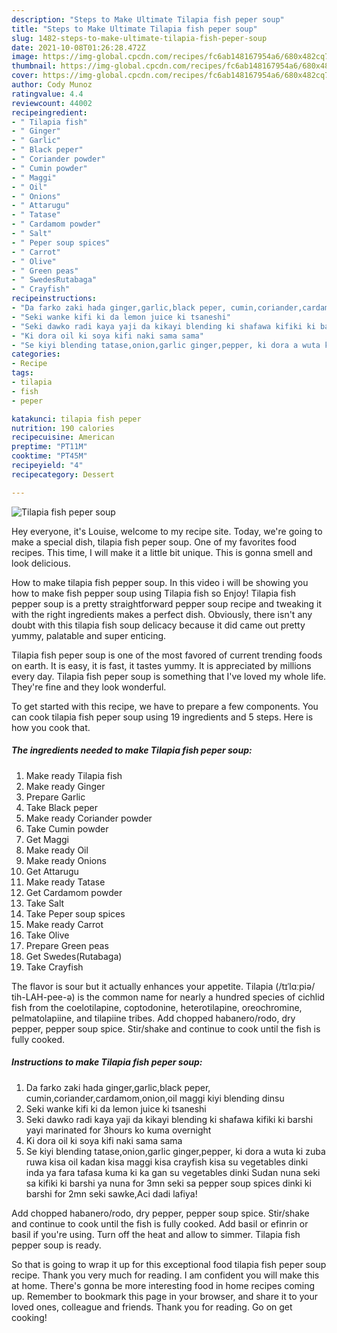 ```yaml
---
description: "Steps to Make Ultimate Tilapia fish peper soup"
title: "Steps to Make Ultimate Tilapia fish peper soup"
slug: 1482-steps-to-make-ultimate-tilapia-fish-peper-soup
date: 2021-10-08T01:26:28.472Z
image: https://img-global.cpcdn.com/recipes/fc6ab148167954a6/680x482cq70/tilapia-fish-peper-soup-recipe-main-photo.jpg
thumbnail: https://img-global.cpcdn.com/recipes/fc6ab148167954a6/680x482cq70/tilapia-fish-peper-soup-recipe-main-photo.jpg
cover: https://img-global.cpcdn.com/recipes/fc6ab148167954a6/680x482cq70/tilapia-fish-peper-soup-recipe-main-photo.jpg
author: Cody Munoz
ratingvalue: 4.4
reviewcount: 44002
recipeingredient:
- " Tilapia fish"
- " Ginger"
- " Garlic"
- " Black peper"
- " Coriander powder"
- " Cumin powder"
- " Maggi"
- " Oil"
- " Onions"
- " Attarugu"
- " Tatase"
- " Cardamom powder"
- " Salt"
- " Peper soup spices"
- " Carrot"
- " Olive"
- " Green peas"
- " SwedesRutabaga"
- " Crayfish"
recipeinstructions:
- "Da farko zaki hada ginger,garlic,black peper, cumin,coriander,cardamom,onion,oil maggi kiyi blending dinsu"
- "Seki wanke kifi ki da lemon juice ki tsaneshi"
- "Seki dawko radi kaya yaji da kikayi blending ki shafawa kifiki ki barshi yayi marinated for 3hours ko kuma overnight"
- "Ki dora oil ki soya kifi naki sama sama"
- "Se kiyi blending tatase,onion,garlic ginger,pepper, ki dora a wuta ki zuba ruwa kisa oil kadan kisa maggi kisa crayfish kisa su vegetables dinki inda ya fara tafasa kuma ki ka gan su vegetables dinki Sudan nuna seki sa kifiki ki barshi ya nuna for 3mn seki sa pepper soup spices dinki ki barshi for 2mn seki sawke,Aci dadi lafiya!"
categories:
- Recipe
tags:
- tilapia
- fish
- peper

katakunci: tilapia fish peper 
nutrition: 190 calories
recipecuisine: American
preptime: "PT11M"
cooktime: "PT45M"
recipeyield: "4"
recipecategory: Dessert

---
```



![Tilapia fish peper soup](https://img-global.cpcdn.com/recipes/fc6ab148167954a6/680x482cq70/tilapia-fish-peper-soup-recipe-main-photo.jpg)

Hey everyone, it's Louise, welcome to my recipe site. Today, we're going to make a special dish, tilapia fish peper soup. One of my favorites food recipes. This time, I will make it a little bit unique. This is gonna smell and look delicious.

How to make tilapia fish pepper soup. In this video i will be showing you how to make fish pepper soup using Tilapia fish so Enjoy! Tilapia fish pepper soup is a pretty straightforward pepper soup recipe and tweaking it with the right ingredients makes a perfect dish. Obviously, there isn&#39;t any doubt with this tilapia fish soup delicacy because it did came out pretty yummy, palatable and super enticing.

Tilapia fish peper soup is one of the most favored of current trending foods on earth. It is easy, it is fast, it tastes yummy. It is appreciated by millions every day. Tilapia fish peper soup is something that I've loved my whole life. They're fine and they look wonderful.


To get started with this recipe, we have to prepare a few components. You can cook tilapia fish peper soup using 19 ingredients and 5 steps. Here is how you cook that.

<!--inarticleads1-->

##### The ingredients needed to make Tilapia fish peper soup:

1. Make ready  Tilapia fish
1. Make ready  Ginger
1. Prepare  Garlic
1. Take  Black peper
1. Make ready  Coriander powder
1. Take  Cumin powder
1. Get  Maggi
1. Make ready  Oil
1. Make ready  Onions
1. Get  Attarugu
1. Make ready  Tatase
1. Get  Cardamom powder
1. Take  Salt
1. Take  Peper soup spices
1. Make ready  Carrot
1. Take  Olive
1. Prepare  Green peas
1. Get  Swedes(Rutabaga)
1. Take  Crayfish


The flavor is sour but it actually enhances your appetite. Tilapia (/tɪˈlɑːpiə/ tih-LAH-pee-ə) is the common name for nearly a hundred species of cichlid fish from the coelotilapine, coptodonine, heterotilapine, oreochromine, pelmatolapiine, and tilapiine tribes. Add chopped habanero/rodo, dry pepper, pepper soup spice. Stir/shake and continue to cook until the fish is fully cooked. 

<!--inarticleads2-->

##### Instructions to make Tilapia fish peper soup:

1. Da farko zaki hada ginger,garlic,black peper, cumin,coriander,cardamom,onion,oil maggi kiyi blending dinsu
1. Seki wanke kifi ki da lemon juice ki tsaneshi
1. Seki dawko radi kaya yaji da kikayi blending ki shafawa kifiki ki barshi yayi marinated for 3hours ko kuma overnight
1. Ki dora oil ki soya kifi naki sama sama
1. Se kiyi blending tatase,onion,garlic ginger,pepper, ki dora a wuta ki zuba ruwa kisa oil kadan kisa maggi kisa crayfish kisa su vegetables dinki inda ya fara tafasa kuma ki ka gan su vegetables dinki Sudan nuna seki sa kifiki ki barshi ya nuna for 3mn seki sa pepper soup spices dinki ki barshi for 2mn seki sawke,Aci dadi lafiya!


Add chopped habanero/rodo, dry pepper, pepper soup spice. Stir/shake and continue to cook until the fish is fully cooked. Add basil or efinrin or basil if you&#39;re using. Turn off the heat and allow to simmer. Tilapia fish pepper soup is ready. 

So that is going to wrap it up for this exceptional food tilapia fish peper soup recipe. Thank you very much for reading. I am confident you will make this at home. There's gonna be more interesting food in home recipes coming up. Remember to bookmark this page in your browser, and share it to your loved ones, colleague and friends. Thank you for reading. Go on get cooking!
